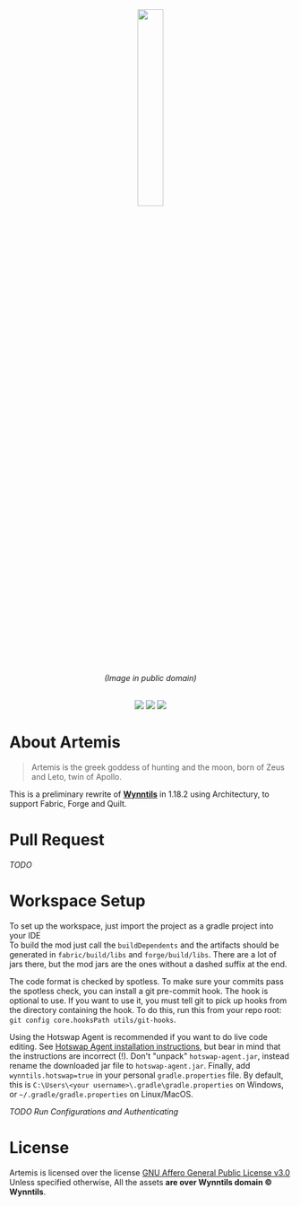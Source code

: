 <div align="center">
<img src="https://upload.wikimedia.org/wikipedia/commons/d/d2/Artemis.png" width=30%>
<p align="center"><i>(Image in public domain)</i></p>
<br>
<a href="https://discord.gg/ve49m9J"><img src="https://discordapp.com/api/guilds/394189072635133952/widget.png"></a>
<a href="https://ci.wynntils.com/job/Artemis/"><img src="http://ci.wynntils.com/buildStatus/icon?job=Artemis"></a>
<a href="https://github.com/Wynntils/Artemis/blob/main/LICENSE"><img src="https://img.shields.io/badge/license-AGPL%203.0-green.svg"></a>
</div>

About Artemis
========
> Artemis is the greek goddess of hunting and the moon, born of Zeus and Leto, twin of Apollo.

This is a preliminary rewrite of **[Wynntils](https://github.com/Wynntils/Wynntils)** in 1.18.2 using Architectury, to support Fabric, Forge and Quilt.

Pull Request
========
<i>TODO</i>

Workspace Setup
========
To set up the workspace, just import the project as a gradle project into your IDE
<br> To build the mod just call the ``buildDependents`` and the artifacts should be generated in `fabric/build/libs` and `forge/build/libs`. There are a lot of jars there, but the mod jars are the ones without a dashed suffix at the end.

The code format is checked by spotless. To make sure your commits pass the spotless check, you can install a git pre-commit hook. The hook is optional to use. If you want to use it, you must tell git to pick up hooks from the directory containing the hook. To do this, run this from your repo root: `git config core.hooksPath utils/git-hooks`.

Using the Hotswap Agent is recommended if you want to do live code editing. See [Hotswap Agent installation instructions](http://hotswapagent.org/mydoc_quickstart-jdk17.html),
but bear in mind that the instructions are incorrect (!). Don't "unpack" `hotswap-agent.jar`, instead
rename the downloaded jar file to `hotswap-agent.jar`. Finally, add `wynntils.hotswap=true` in your personal `gradle.properties` file.
By default, this is `C:\Users\<your username>\.gradle\gradle.properties` on Windows, or `~/.gradle/gradle.properties` on Linux/MacOS.

<i>TODO Run Configurations and Authenticating</i>

License
========

Artemis is licensed over the license [GNU Affero General Public License v3.0](https://github.com/Wynntils/Artemis/blob/development/LICENSE)<br>
Unless specified otherwise, All the assets **are over Wynntils domain © Wynntils**.
